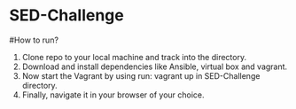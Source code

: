 # SED-Challenge

#How to run?
1) Clone repo to your local machine and track into the directory.
2) Download and install dependencies like Ansible, virtual box and vagrant.
3) Now start the Vagrant by using run: vagrant up in SED-Challenge directory.
4) Finally, navigate it in your browser of your choice.
